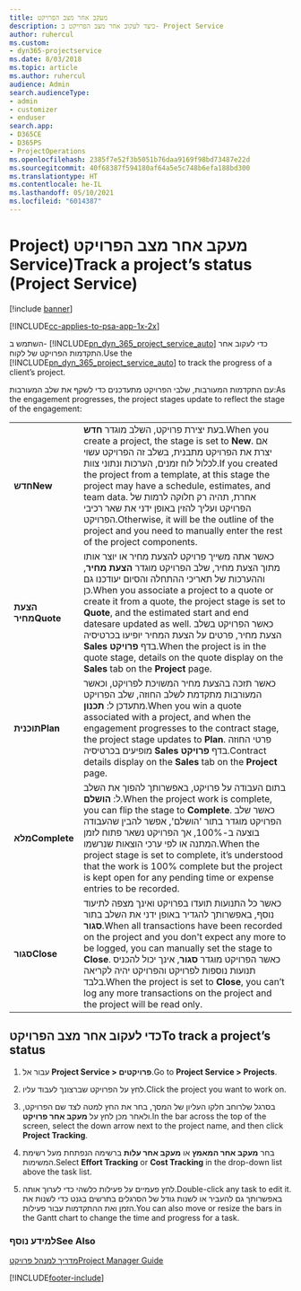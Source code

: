 ```yaml
---
title: ‏‫מעקב אחר מצב הפרויקט
description: כיצד לעקוב אחר מצב הפרויקט ב- Project Service
author: ruhercul
ms.custom:
- dyn365-projectservice
ms.date: 8/03/2018
ms.topic: article
ms.author: ruhercul
audience: Admin
search.audienceType:
- admin
- customizer
- enduser
search.app:
- D365CE
- D365PS
- ProjectOperations
ms.openlocfilehash: 2385f7e52f3b5051b76daa9169f98bd73487e22d
ms.sourcegitcommit: 40f68387f594180af64a5e5c748b6efa188bd300
ms.translationtype: HT
ms.contentlocale: he-IL
ms.lasthandoff: 05/10/2021
ms.locfileid: "6014387"
---
```

# <a name="track-a-projects-status-project-service"></a><span data-ttu-id="726cf-103">מעקב אחר מצב הפרויקט (‏‫Project Service)</span><span class="sxs-lookup"><span data-stu-id="726cf-103">Track a project’s status (Project Service)</span></span>

[!include [banner](../includes/psa-now-project-operations.md)]

[!INCLUDE[cc-applies-to-psa-app-1x-2x](../includes/cc-applies-to-psa-app-1x-2x.md)]

<span data-ttu-id="726cf-104">השתמש ב- [!INCLUDE[pn_dyn_365_project_service_auto](../includes/pn-dyn-365-project-service-auto.md)] כדי לעקוב אחר התקדמות הפרויקט של לקוח.</span><span class="sxs-lookup"><span data-stu-id="726cf-104">Use the [!INCLUDE[pn_dyn_365_project_service_auto](../includes/pn-dyn-365-project-service-auto.md)] to track the progress of a client’s project.</span></span>  

<span data-ttu-id="726cf-105">עם התקדמות המעורבות, שלבי הפרויקט מתעדכנים כדי לשקף את שלב המעורבות:</span><span class="sxs-lookup"><span data-stu-id="726cf-105">As the engagement progresses, the project stages update to reflect the stage of the engagement:</span></span>  


|              |                                                                                                                                                                                                                                                                                                  |
|--------------|--------------------------------------------------------------------------------------------------------------------------------------------------------------------------------------------------------------------------------------------------------------------------------------------------|
|   <span data-ttu-id="726cf-106">**חדש**</span><span class="sxs-lookup"><span data-stu-id="726cf-106">**New**</span></span>    | <span data-ttu-id="726cf-107">בעת יצירת פרויקט, השלב מוגדר **חדש**.</span><span class="sxs-lookup"><span data-stu-id="726cf-107">When you create a project, the stage is set to **New**.</span></span> <span data-ttu-id="726cf-108">אם יצרת את הפרויקט מתבנית, בשלב זה הפרויקט עשוי לכלול לוח זמנים, הערכות ונתוני צוות.</span><span class="sxs-lookup"><span data-stu-id="726cf-108">If you created the project from a template, at this stage the project may have a schedule, estimates, and team data.</span></span> <span data-ttu-id="726cf-109">אחרת, תהיה רק חלוקה לרמות של הפרויקט ועליך להזין באופן ידני את שאר רכיבי הפרויקט.</span><span class="sxs-lookup"><span data-stu-id="726cf-109">Otherwise, it will be the outline of the project and you need to manually enter the rest of the project components.</span></span> |
|  <span data-ttu-id="726cf-110">**הצעת מחיר**</span><span class="sxs-lookup"><span data-stu-id="726cf-110">**Quote**</span></span>   |      <span data-ttu-id="726cf-111">כאשר אתה משייך פרויקט להצעת מחיר או יוצר אותו מתוך הצעת מחיר, שלב הפרויקט מוגדר **הצעת מחיר**, וההערכות של תאריכי ההתחלה והסיום יעודכנו גם כן.</span><span class="sxs-lookup"><span data-stu-id="726cf-111">When you associate a project to a quote or create it from a quote, the project stage is set to **Quote**, and the estimated start and end datesare updated as well.</span></span> <span data-ttu-id="726cf-112">כאשר הפרויקט בשלב הצעת מחיר, פרטים על הצעת המחיר יופיעו בכרטיסיה **Sales** בדף **פרויקט**.</span><span class="sxs-lookup"><span data-stu-id="726cf-112">When the project is in the quote stage, details on the quote display on the **Sales** tab on the **Project** page.</span></span>      |
|   <span data-ttu-id="726cf-113">**תוכנית**</span><span class="sxs-lookup"><span data-stu-id="726cf-113">**Plan**</span></span>   |                                     <span data-ttu-id="726cf-114">כאשר תזכה בהצעת מחיר המשויכת לפרויקט, וכאשר המעורבות מתקדמת לשלב החוזה, שלב הפרויקט מתעדכן ל: **תכנון**.</span><span class="sxs-lookup"><span data-stu-id="726cf-114">When you win a quote associated with a project, and when the engagement progresses to the contract stage, the project stage updates to **Plan**.</span></span> <span data-ttu-id="726cf-115">פרטי החוזה מופיעים בכרטיסיה **Sales** בדף **פרויקט**.</span><span class="sxs-lookup"><span data-stu-id="726cf-115">Contract details display on the **Sales** tab on the **Project** page.</span></span>                                      |
| <span data-ttu-id="726cf-116">**מלא**</span><span class="sxs-lookup"><span data-stu-id="726cf-116">**Complete**</span></span> |                    <span data-ttu-id="726cf-117">בתום העבודה על פרויקט, באפשרותך להפוך את השלב ל: **הושלם**.</span><span class="sxs-lookup"><span data-stu-id="726cf-117">When the project work is complete, you can flip the stage to **Complete**.</span></span> <span data-ttu-id="726cf-118">כאשר שלב הפרויקט מוגדר בתור 'הושלם', אפשר להבין שהעבודה בוצעה ב-100%, אך הפרויקט נשאר פתוח לזמן המתנה או לפי ערכי הוצאות שנרשמו.</span><span class="sxs-lookup"><span data-stu-id="726cf-118">When the project stage is set to complete, it’s understood that the work is 100% complete but the project is kept open for any pending time or expense entries to be recorded.</span></span>                     |
|  <span data-ttu-id="726cf-119">**סגור**</span><span class="sxs-lookup"><span data-stu-id="726cf-119">**Close**</span></span>   |           <span data-ttu-id="726cf-120">כאשר כל התנועות תועדו בפרויקט ואינך מצפה לתיעוד נוסף, באפשרותך להגדיר באופן ידני את השלב בתור **סגור**.</span><span class="sxs-lookup"><span data-stu-id="726cf-120">When all transactions have been recorded on the project and you don't expect any more to be logged, you can manually set the stage to **Close**.</span></span> <span data-ttu-id="726cf-121">כאשר הפרויקט מוגדר **סגור**, אינך יכול להכניס תנועות נוספות לפרויקט והפרויקט יהיה לקריאה בלבד.</span><span class="sxs-lookup"><span data-stu-id="726cf-121">When the project is set to **Close**, you can’t log any more transactions on the project and the project will be read only.</span></span>           |

## <a name="to-track-a-projects-status"></a><span data-ttu-id="726cf-122">כדי לעקוב אחר מצב הפרויקט</span><span class="sxs-lookup"><span data-stu-id="726cf-122">To track a project’s status</span></span>  

1.  <span data-ttu-id="726cf-123">עבור אל **Project Service > פרויקטים**.</span><span class="sxs-lookup"><span data-stu-id="726cf-123">Go to **Project Service > Projects**.</span></span>  

2.  <span data-ttu-id="726cf-124">לחץ על הפרויקט שברצונך לעבוד עליו.</span><span class="sxs-lookup"><span data-stu-id="726cf-124">Click the project you want to work on.</span></span>  

3.  <span data-ttu-id="726cf-125">בסרגל שלרוחב חלקו העליון של המסך, בחר את החץ למטה לצד שם הפרויקט, ולאחר מכן לחץ על **מעקב אחר פרויקט**.</span><span class="sxs-lookup"><span data-stu-id="726cf-125">In the bar across the top of the screen, select the down arrow next to the project name, and then click **Project Tracking**.</span></span>  

4.  <span data-ttu-id="726cf-126">בחר **מעקב אחר המאמץ** או **מעקב אחר עלות** ברשימה הנפתחת מעל רשימת המשימות.</span><span class="sxs-lookup"><span data-stu-id="726cf-126">Select **Effort Tracking** or **Cost Tracking** in the drop-down list above the task list.</span></span>  

5.  <span data-ttu-id="726cf-127">לחץ פעמיים על פעילות כלשהי כדי לערוך אותה.</span><span class="sxs-lookup"><span data-stu-id="726cf-127">Double-click any task to edit it.</span></span> <span data-ttu-id="726cf-128">באפשרותך גם להעביר או לשנות גודל של הסרגלים בתרשים בגנט כדי לשנות את הזמן ואת ההתקדמות עבור פעילות.</span><span class="sxs-lookup"><span data-stu-id="726cf-128">You can also move or resize the bars in the Gantt chart to change the time and progress for a task.</span></span>  

### <a name="see-also"></a><span data-ttu-id="726cf-129">למידע נוסף</span><span class="sxs-lookup"><span data-stu-id="726cf-129">See Also</span></span>  
 [<span data-ttu-id="726cf-130">מדריך למנהל פרויקט</span><span class="sxs-lookup"><span data-stu-id="726cf-130">Project Manager Guide</span></span>](../psa/project-manager-guide.md)


[!INCLUDE[footer-include](../includes/footer-banner.md)]